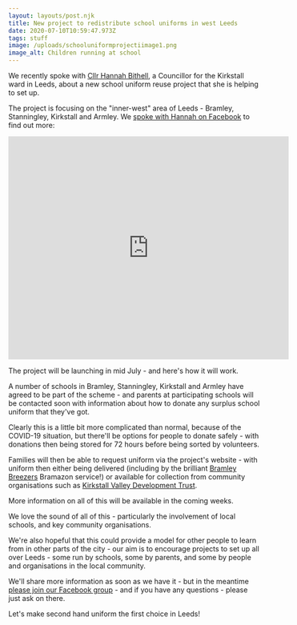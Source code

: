 ```yaml
---
layout: layouts/post.njk
title: New project to redistribute school uniforms in west Leeds
date: 2020-07-10T10:59:47.973Z
tags: stuff
image: /uploads/schooluniformprojectiimage1.png
image_alt: Children running at school
---
```

We recently spoke with [Cllr Hannah Bithell](https://twitter.com/hanbithell), a Councillor for the Kirkstall ward in Leeds, about a new school uniform reuse project that she is helping to set up.

The project is focusing on the "inner-west" area of Leeds - Bramley, Stanningley, Kirkstall and Armley.  We [spoke with Hannah on Facebook](https://www.facebook.com/zerowasteleeds/videos/272234837210976/?__xts__[0]=68.ARD8OE2W_uOs0wm4EqXrTv8a6XMv17IkbbMPQiwafiPiagYZguqudF34zjFiM18l5NHNNQYYiTHu4ASUR7aDqS4Fq1ddxRp_-Iw80TQ246c23hkthYt1tfzfs7TWylNPoS5RLpwyrkGM-rRRwaXYSr1DMkvjzkSCHYhwCbZ7eCAwGd6DXSgLGIlecODfm17lrqF3AdRfvHXvNgbcq8IPbi5MDt29fkkqZ-vz2TZXjuA5p3IeB2qEAHvKd1me80rsJ2oQtklvrn22OBytIebtD-zQcgxsx-7VscNM6MhhDXOL9U_NevvCGp2AnSJncVF3bgAnqZM-JbMXjNHOStWWaPXbeunKmaDGXo0&__tn__=-R) to find out more:

<iframe src="https://www.facebook.com/plugins/video.php?href=https%3A%2F%2Fwww.facebook.com%2Fzerowasteleeds%2Fvideos%2F272234837210976%2F&show_text=1&width=560" width="560" height="446" style="border:none;overflow:hidden" scrolling="no" frameborder="0" allowTransparency="true" allow="encrypted-media" allowFullScreen="true"></iframe>

The project will be launching in mid July - and here's how it will work.  

A number of schools in Bramley, Stanningley, Kirkstall and Armley have agreed to be part of the scheme - and parents at participating schools will be contacted soon with information about how to donate any surplus school uniform that they've got.

Clearly this is a little bit more complicated than normal, because of the COVID-19 situation, but there'll be options for people to donate safely - with donations then being stored for 72 hours before being sorted by volunteers.

Families will then be able to request uniform via the project's website - with uniform then either being delivered (including by the brilliant [Bramley Breezers](https://twitter.com/bramleybreezers) Bramazon service!) or available for collection from community organisations such as [Kirkstall Valley Development Trust](https://www.kvdt.org.uk/).  

More information on all of this will be available in the coming weeks.

We love the sound of all of this - particularly the involvement of local schools, and key community organisations.  

We're also hopeful that this could provide a model for other people to learn from in other parts of the city - our aim is to encourage projects to set up all over Leeds - some run by schools, some by parents, and some by people and organisations in the local community.  

We'll share more information as soon as we have it - but in the meantime [please join our Facebook group](https://www.facebook.com/groups/603050533660854/?source_id=215809088977622) - and if you have any questions - please just ask on there.  

Let's make second hand uniform the first choice in Leeds!